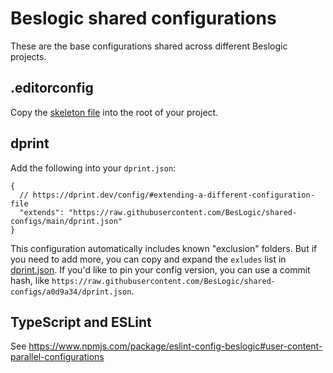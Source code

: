 # Beslogic shared configurations

These are the base configurations shared across different Beslogic projects.

## .editorconfig

Copy the [skeleton file](/.editorconfig) into the root of your project.

## dprint

Add the following into your `dprint.json`:
```jsonc
{
  // https://dprint.dev/config/#extending-a-different-configuration-file
  "extends": "https://raw.githubusercontent.com/BesLogic/shared-configs/main/dprint.json"
}
```
This configuration automatically includes known "exclusion" folders. But if you need to add more, you can copy and expand the `exludes` list in [dprint.json](/dprint.json).
If you'd like to pin your config version, you can use a commit hash, like `https://raw.githubusercontent.com/BesLogic/shared-configs/a0d9a34/dprint.json`.

## TypeScript and ESLint

See https://www.npmjs.com/package/eslint-config-beslogic#user-content-parallel-configurations
